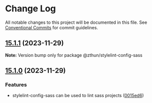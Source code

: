 # Change Log

All notable changes to this project will be documented in this file.
See [Conventional Commits](https://conventionalcommits.org) for commit guidelines.

## [15.1.1](https://github.com/zthun/janitor/compare/v15.1.0...v15.1.1) (2023-11-29)

**Note:** Version bump only for package @zthun/stylelint-config-sass





## [15.1.0](https://github.com/zthun/janitor/compare/v15.0.0...v15.1.0) (2023-11-29)


### Features

* stylelint-config-sass can be used to lint sass projects ([0015ed6](https://github.com/zthun/janitor/commit/0015ed62399ea377f76a38f51b2712ae420f8595))
